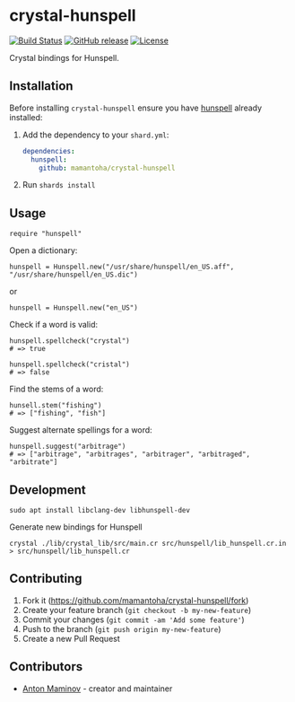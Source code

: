 # crystal-hunspell

[![Build Status](https://travis-ci.org/mamantoha/crystal-hunspell.svg?branch=master)](https://travis-ci.org/mamantoha/crystal-hunspell)
[![GitHub release](https://img.shields.io/github/release/mamantoha/crystal-hunspell.svg)](https://github.com/mamantoha/crystal-hunspell/releases)
[![License](https://img.shields.io/github/license/mamantoha/crystal-hunspell.svg)](https://github.com/mamantoha/crystal-hunspell/blob/master/LICENSE)

Crystal bindings for Hunspell.

## Installation

Before installing `crystal-hunspell` ensure you have [hunspell](https://github.com/hunspell/hunspell) already installed:

1. Add the dependency to your `shard.yml`:

   ```yaml
   dependencies:
     hunspell:
       github: mamantoha/crystal-hunspell
   ```

2. Run `shards install`

## Usage

```crystal
require "hunspell"
```

Open a dictionary:

```crystal
hunspell = Hunspell.new("/usr/share/hunspell/en_US.aff", "/usr/share/hunspell/en_US.dic")
```

or

```crystal
hunspell = Hunspell.new("en_US")
```

Check if a word is valid:

```crystal
hunspell.spellcheck("crystal")
# => true

hunspell.spellcheck("cristal")
# => false
```

Find the stems of a word:

```crystal
hunsell.stem("fishing")
# => ["fishing", "fish"]
```

Suggest alternate spellings for a word:

```crystal
hunspell.suggest("arbitrage")
# => ["arbitrage", "arbitrages", "arbitrager", "arbitraged", "arbitrate"]
```

## Development

```
sudo apt install libclang-dev libhunspell-dev
```

Generate new bindings for Hunspell

```console
crystal ./lib/crystal_lib/src/main.cr src/hunspell/lib_hunspell.cr.in > src/hunspell/lib_hunspell.cr
```

## Contributing

1. Fork it (<https://github.com/mamantoha/crystal-hunspell/fork>)
2. Create your feature branch (`git checkout -b my-new-feature`)
3. Commit your changes (`git commit -am 'Add some feature'`)
4. Push to the branch (`git push origin my-new-feature`)
5. Create a new Pull Request

## Contributors

- [Anton Maminov](https://github.com/mamantoha) - creator and maintainer
